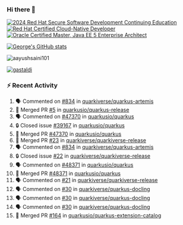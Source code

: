 ### Hi there 👋

<!--START_SECTION:badges-->
[![2024 Red Hat Secure Software Development Continuing Education](https://images.credly.com/size/110x110/images/36a76b78-c5bf-45cf-ac2c-48c3825260c7/blob)](http://www.credly.com/badges/c86e9a17-d2c3-4554-b890-7d0521710eb6 "2024 Red Hat Secure Software Development Continuing Education")
[![Red Hat Certified Cloud-Native Developer](https://images.credly.com/size/110x110/images/12ef4e4e-3d8d-4caf-9ab1-858c5bcb9619/image.png)](http://www.credly.com/badges/b6402e31-0894-48e6-b488-e2e551dcc809 "Red Hat Certified Cloud-Native Developer")
[![Oracle Certified Master, Java EE 5 Enterprise Architect](https://images.credly.com/size/110x110/images/1fa3549c-674c-4779-b3d6-d7d64eac2c23/Oracle-Certification-badge_OC-Master.png)](http://www.credly.com/badges/2565574e-b81d-410e-ab7d-24666ddcbe00 "Oracle Certified Master, Java EE 5 Enterprise Architect")
<!--END_SECTION:badges-->

[![George's GitHub stats](https://github-readme-stats.vercel.app/api?username=gastaldi&show=reviews,prs_merged&hide=contribs,prs&theme=transparent&show_icons=true)](https://github.com/anuraghazra/github-readme-stats)

<p align="left"> <img src="https://komarev.com/ghpvc/?username=gastaldi&label=Profile%20views&color=0e75b6&style=for-the-badge" alt="aayushsaini101" /> </p>

<p align="left"> <a href="https://github.com/ryo-ma/github-profile-trophy"><img src="https://github-profile-trophy.vercel.app/?username=gastaldi" alt="gastaldi" /></a> </p>

### :zap: Recent Activity

<!--START_SECTION:activity-->
1. 🗣 Commented on [#834](https://github.com/quarkiverse/quarkus-artemis/issues/834#issuecomment-2977078402) in [quarkiverse/quarkus-artemis](https://github.com/quarkiverse/quarkus-artemis)
2. 🎉 Merged PR [#5](https://github.com/quarkusio/quarkus-release/pull/5) in [quarkusio/quarkus-release](https://github.com/quarkusio/quarkus-release)
3. 🗣 Commented on [#47370](https://github.com/quarkusio/quarkus/pull/47370#issuecomment-2976534506) in [quarkusio/quarkus](https://github.com/quarkusio/quarkus)
4. 🔒 Closed issue [#39167](https://github.com/quarkusio/quarkus/issues/39167) in [quarkusio/quarkus](https://github.com/quarkusio/quarkus)
5. 🎉 Merged PR [#47370](https://github.com/quarkusio/quarkus/pull/47370) in [quarkusio/quarkus](https://github.com/quarkusio/quarkus)
6. 🎉 Merged PR [#23](https://github.com/quarkiverse/quarkiverse-release/pull/23) in [quarkiverse/quarkiverse-release](https://github.com/quarkiverse/quarkiverse-release)
7. 🗣 Commented on [#834](https://github.com/quarkiverse/quarkus-artemis/issues/834#issuecomment-2974943390) in [quarkiverse/quarkus-artemis](https://github.com/quarkiverse/quarkus-artemis)
8. 🔒 Closed issue [#22](https://github.com/quarkiverse/quarkiverse-release/issues/22) in [quarkiverse/quarkiverse-release](https://github.com/quarkiverse/quarkiverse-release)
9. 🗣 Commented on [#48371](https://github.com/quarkusio/quarkus/pull/48371#issuecomment-2973885746) in [quarkusio/quarkus](https://github.com/quarkusio/quarkus)
10. 🎉 Merged PR [#48371](https://github.com/quarkusio/quarkus/pull/48371) in [quarkusio/quarkus](https://github.com/quarkusio/quarkus)
11. 🗣 Commented on [#21](https://github.com/quarkiverse/quarkiverse-release/issues/21#issuecomment-2972787551) in [quarkiverse/quarkiverse-release](https://github.com/quarkiverse/quarkiverse-release)
12. 🗣 Commented on [#30](https://github.com/quarkiverse/quarkus-docling/issues/30#issuecomment-2971420035) in [quarkiverse/quarkus-docling](https://github.com/quarkiverse/quarkus-docling)
13. 🗣 Commented on [#30](https://github.com/quarkiverse/quarkus-docling/issues/30#issuecomment-2971417862) in [quarkiverse/quarkus-docling](https://github.com/quarkiverse/quarkus-docling)
14. 🗣 Commented on [#30](https://github.com/quarkiverse/quarkus-docling/issues/30#issuecomment-2971416314) in [quarkiverse/quarkus-docling](https://github.com/quarkiverse/quarkus-docling)
15. 🎉 Merged PR [#164](https://github.com/quarkusio/quarkus-extension-catalog/pull/164) in [quarkusio/quarkus-extension-catalog](https://github.com/quarkusio/quarkus-extension-catalog)
<!--END_SECTION:activity-->
